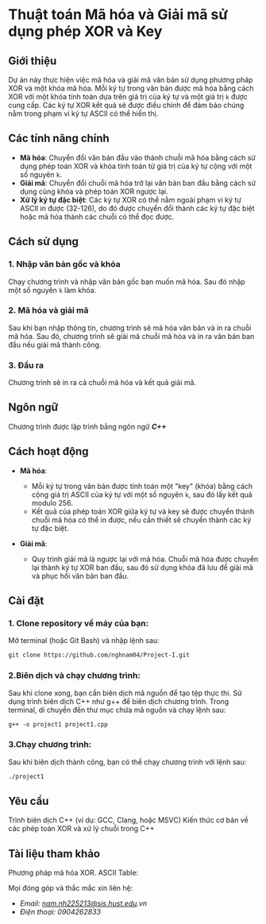 # Thuật toán Mã hóa và Giải mã sử dụng phép XOR và Key

## Giới thiệu
Dự án này thực hiện việc mã hóa và giải mã văn bản sử dụng phương pháp XOR và một khóa mã hóa. Mỗi ký tự trong văn bản được mã hóa bằng cách XOR với một khóa tính toán dựa trên giá trị của ký tự và một giá trị `k` được cung cấp. Các ký tự XOR kết quả sẽ được điều chỉnh để đảm bảo chúng nằm trong phạm vi ký tự ASCII có thể hiển thị.

## Các tính năng chính
- **Mã hóa**: Chuyển đổi văn bản đầu vào thành chuỗi mã hóa bằng cách sử dụng phép toán XOR và khóa tính toán từ giá trị của ký tự cộng với một số nguyên `k`.
- **Giải mã**: Chuyển đổi chuỗi mã hóa trở lại văn bản ban đầu bằng cách sử dụng cùng khóa và phép toán XOR ngược lại.
- **Xử lý ký tự đặc biệt**: Các ký tự XOR có thể nằm ngoài phạm vi ký tự ASCII in được (32-126), do đó được chuyển đổi thành các ký tự đặc biệt hoặc mã hóa thành các chuỗi có thể đọc được.

## Cách sử dụng
### 1. **Nhập văn bản gốc và khóa**
Chạy chương trình và nhập văn bản gốc bạn muốn mã hóa. Sau đó nhập một số nguyên `k` làm khóa. 

### 2. **Mã hóa và giải mã**
Sau khi bạn nhập thông tin, chương trình sẽ mã hóa văn bản và in ra chuỗi mã hóa. Sau đó, chương trình sẽ giải mã chuỗi mã hóa và in ra văn bản ban đầu nếu giải mã thành công.

### 3. **Đầu ra**
Chương trình sẽ in ra cả chuỗi mã hóa và kết quả giải mã. 

## Ngôn ngữ
Chương trình được lập trình bằng ngôn ngữ ***C++***

## Cách hoạt động
- **Mã hóa**:
    - Mỗi ký tự trong văn bản được tính toán một "key" (khóa) bằng cách cộng giá trị ASCII của ký tự với một số nguyên `k`, sau đó lấy kết quả modulo 256.
    - Kết quả của phép toán XOR giữa ký tự và key sẽ được chuyển thành chuỗi mã hóa có thể in được, nếu cần thiết sẽ chuyển thành các ký tự đặc biệt.

- **Giải mã**:
    - Quy trình giải mã là ngược lại với mã hóa. Chuỗi mã hóa được chuyển lại thành ký tự XOR ban đầu, sau đó sử dụng khóa đã lưu để giải mã và phục hồi văn bản ban đầu.

## Cài đặt

### 1. Clone repository về máy của bạn:
Mở terminal (hoặc Git Bash) và nhập lệnh sau:
```markdown
git clone https://github.com/nghnam04/Project-I.git
```
### 2.Biên dịch và chạy chương trình:
Sau khi clone xong, bạn cần biên dịch mã nguồn để tạo tệp thực thi. Sử dụng trình biên dịch C++ như g++ để biên dịch chương trình. Trong terminal, di chuyển đến thư mục chứa mã nguồn và chạy lệnh sau: 
```markdown 
g++ -o project1 project1.cpp
```
### 3.Chạy chương trình:
Sau khi biên dịch thành công, bạn có thể chạy chương trình với lệnh sau: 
```markdown 
./project1
```


## Yêu cầu
Trình biên dịch C++ (ví dụ: GCC, Clang, hoặc MSVC)
Kiến thức cơ bản về các phép toán XOR và xử lý chuỗi trong C++

## Tài liệu tham khảo
Phương pháp mã hóa XOR.
ASCII Table: [](https://www.asciitable.com)

Mọi đóng góp và thắc mắc xin liên hệ:
- _Email: nam.nh225213@sis.hust.edu.vn_
- _Điện thoại: 0904262833_


